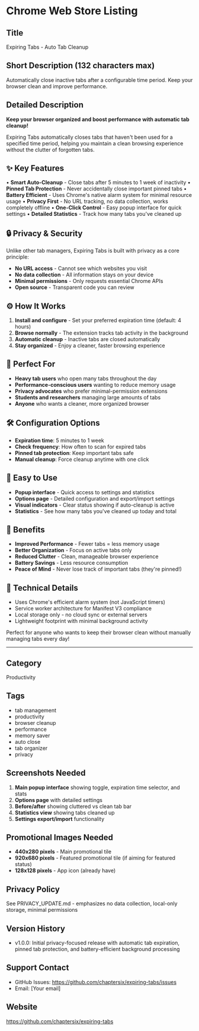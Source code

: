 # Chrome Web Store Listing

## Title

Expiring Tabs - Auto Tab Cleanup

## Short Description (132 characters max)

Automatically close inactive tabs after a configurable time period. Keep your browser clean and improve performance.

## Detailed Description

**Keep your browser organized and boost performance with automatic tab cleanup!**

Expiring Tabs automatically closes tabs that haven't been used for a specified time period, helping you maintain a clean browsing experience without the clutter of forgotten tabs.

## ✨ Key Features

• **Smart Auto-Cleanup** - Close tabs after 5 minutes to 1 week of inactivity
• **Pinned Tab Protection** - Never accidentally close important pinned tabs
• **Battery Efficient** - Uses Chrome's native alarm system for minimal resource usage
• **Privacy First** - No URL tracking, no data collection, works completely offline
• **One-Click Control** - Easy popup interface for quick settings
• **Detailed Statistics** - Track how many tabs you've cleaned up

## 🔒 Privacy & Security

Unlike other tab managers, Expiring Tabs is built with privacy as a core principle:

- **No URL access** - Cannot see which websites you visit
- **No data collection** - All information stays on your device
- **Minimal permissions** - Only requests essential Chrome APIs
- **Open source** - Transparent code you can review

## ⚙️ How It Works

1. **Install and configure** - Set your preferred expiration time (default: 4 hours)
2. **Browse normally** - The extension tracks tab activity in the background
3. **Automatic cleanup** - Inactive tabs are closed automatically
4. **Stay organized** - Enjoy a cleaner, faster browsing experience

## 🎯 Perfect For

- **Heavy tab users** who open many tabs throughout the day
- **Performance-conscious users** wanting to reduce memory usage
- **Privacy advocates** who prefer minimal-permission extensions
- **Students and researchers** managing large amounts of tabs
- **Anyone** who wants a cleaner, more organized browser

## 🛠️ Configuration Options

- **Expiration time**: 5 minutes to 1 week
- **Check frequency**: How often to scan for expired tabs
- **Pinned tab protection**: Keep important tabs safe
- **Manual cleanup**: Force cleanup anytime with one click

## 📱 Easy to Use

- **Popup interface** - Quick access to settings and statistics
- **Options page** - Detailed configuration and export/import settings
- **Visual indicators** - Clear status showing if auto-cleanup is active
- **Statistics** - See how many tabs you've cleaned up today and total

## 🚀 Benefits

- **Improved Performance** - Fewer tabs = less memory usage
- **Better Organization** - Focus on active tabs only
- **Reduced Clutter** - Clean, manageable browser experience
- **Battery Savings** - Less resource consumption
- **Peace of Mind** - Never lose track of important tabs (they're pinned!)

## 🔧 Technical Details

- Uses Chrome's efficient alarm system (not JavaScript timers)
- Service worker architecture for Manifest V3 compliance
- Local storage only - no cloud sync or external servers
- Lightweight footprint with minimal background activity

Perfect for anyone who wants to keep their browser clean without manually managing tabs every day!

---

## Category

Productivity

## Tags

- tab management
- productivity
- browser cleanup
- performance
- memory saver
- auto close
- tab organizer
- privacy

## Screenshots Needed

1. **Main popup interface** showing toggle, expiration time selector, and stats
2. **Options page** with detailed settings
3. **Before/after** showing cluttered vs clean tab bar
4. **Statistics view** showing tabs cleaned up
5. **Settings export/import** functionality

## Promotional Images Needed

- **440x280 pixels** - Main promotional tile
- **920x680 pixels** - Featured promotional tile (if aiming for featured status)
- **128x128 pixels** - App icon (already have)

## Privacy Policy

See PRIVACY_UPDATE.md - emphasizes no data collection, local-only storage, minimal permissions

## Version History

- v1.0.0: Initial privacy-focused release with automatic tab expiration, pinned tab protection, and battery-efficient background processing

## Support Contact

- GitHub Issues: https://github.com/chaptersix/expiring-tabs/issues
- Email: [Your email]

## Website

https://github.com/chaptersix/expiring-tabs
